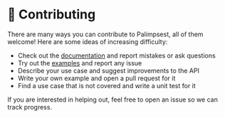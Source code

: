 # 👷 Contributing

There are many ways you can contribute to Palimpsest, all of them welcome! Here are some ideas of increasing difficulty:

- Check out the [documentation](https://stephane-caron.github.io/palimpsest/) and report mistakes or ask questions
- Try out the [examples](https://github.com/stephane-caron/palimpsest/tree/main/examples) and report any issue
- Describe your use case and suggest improvements to the API
- Write your own example and open a pull request for it
- Find a use case that is not covered and write a unit test for it

If you are interested in helping out, feel free to open an issue so we can track progress.
